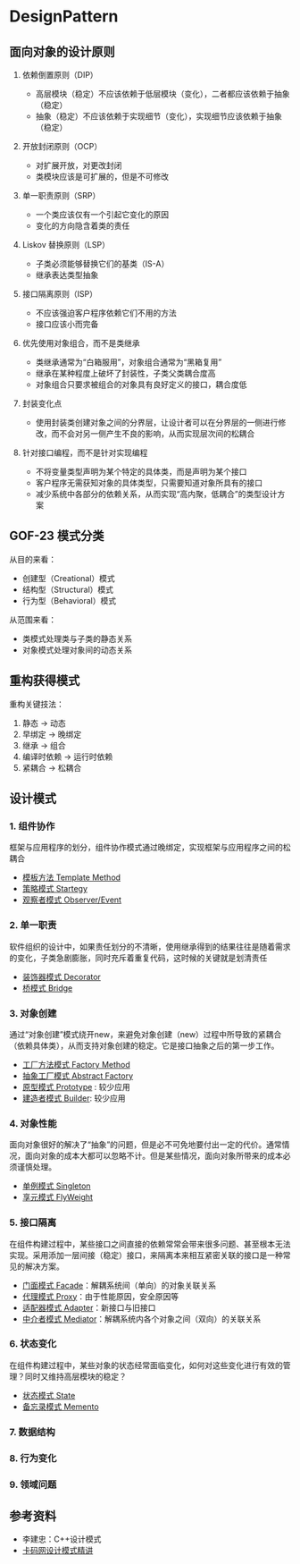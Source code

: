 # DesignPattern

## 面向对象的设计原则

1. 依赖倒置原则（DIP）
   - 高层模块（稳定）不应该依赖于低层模块（变化），二者都应该依赖于抽象（稳定）
   - 抽象（稳定）不应该依赖于实现细节（变化），实现细节应该依赖于抽象（稳定）

2. 开放封闭原则（OCP）
   - 对扩展开放，对更改封闭
   - 类模块应该是可扩展的，但是不可修改

3. 单一职责原则（SRP）
    - 一个类应该仅有一个引起它变化的原因
    - 变化的方向隐含着类的责任

4. Liskov 替换原则（LSP）
    - 子类必须能够替换它们的基类（IS-A）
    - 继承表达类型抽象

5. 接口隔离原则（ISP）
    - 不应该强迫客户程序依赖它们不用的方法
    - 接口应该小而完备
  
6. 优先使用对象组合，而不是类继承
   - 类继承通常为“白箱服用”，对象组合通常为“黑箱复用”
   - 继承在某种程度上破坏了封装性，子类父类耦合度高
   - 对象组合只要求被组合的对象具有良好定义的接口，耦合度低

7. 封装变化点
   - 使用封装类创建对象之间的分界层，让设计者可以在分界层的一侧进行修改，而不会对另一侧产生不良的影响，从而实现层次间的松耦合

8. 针对接口编程，而不是针对实现编程
   - 不将变量类型声明为某个特定的具体类，而是声明为某个接口
   - 客户程序无需获知对象的具体类型，只需要知道对象所具有的接口
   - 减少系统中各部分的依赖关系，从而实现“高内聚，低耦合”的类型设计方案

## GOF-23 模式分类
从目的来看：
- 创建型（Creational）模式
- 结构型（Structural）模式
- 行为型（Behavioral）模式

从范围来看：
- 类模式处理类与子类的静态关系
- 对象模式处理对象间的动态关系

## 重构获得模式

重构关键技法：
1. 静态 -> 动态
2. 早绑定 -> 晚绑定
3. 继承 -> 组合
4. 编译时依赖 -> 运行时依赖
5. 紧耦合 -> 松耦合

## 设计模式

### 1. 组件协作

框架与应用程序的划分，组件协作模式通过晚绑定，实现框架与应用程序之间的松耦合

- [模板方法 Template Method](01.模板方法.md)
- [策略模式 Startegy](02.策略模式.md)
- [观察者模式 Observer/Event](03.观察者模式.md)

### 2. 单一职责

软件组织的设计中，如果责任划分的不清晰，使用继承得到的结果往往是随着需求的变化，子类急剧膨胀，同时充斥着重复代码，这时候的关键就是划清责任

- [装饰器模式 Decorator](04.装饰器模式.md)
- [桥模式 Bridge](05.桥模式.md)

### 3. 对象创建

通过“对象创建”模式绕开new，来避免对象创建（new）过程中所导致的紧耦合（依赖具体类），从而支持对象创建的稳定。它是接口抽象之后的第一步工作。

- [工厂方法模式 Factory Method](06.工厂模式.md)
- [抽象工厂模式 Abstract Factory](07.抽象工厂模式.md)
- [原型模式 Prototype](08.原型模式.md) : 较少应用
- [建造者模式 Builder](09.构建器模式.md): 较少应用

### 4. 对象性能

面向对象很好的解决了“抽象”的问题，但是必不可免地要付出一定的代价。通常情况，面向对象的成本大都可以忽略不计。但是某些情况，面向对象所带来的成本必须谨慎处理。

- [单例模式 Singleton](10.单例模式.md)
- [享元模式 FlyWeight](11.享元模式.md)

### 5. 接口隔离

在组件构建过程中，某些接口之间直接的依赖常常会带来很多问题、甚至根本无法实现。采用添加一层间接（稳定）接口，来隔离本来相互紧密关联的接口是一种常见的解决方案。

- [门面模式 Facade](12.门面模式.md)：解耦系统间（单向）的对象关联关系
- [代理模式 Proxy](13.代理模式.md)：由于性能原因，安全原因等
- [适配器模式 Adapter](14.适配器模式.md)：新接口与旧接口
- [中介者模式 Mediator](15.中介者模式.md)：解耦系统内各个对象之间（双向）的关联关系

### 6. 状态变化

在组件构建过程中，某些对象的状态经常面临变化，如何对这些变化进行有效的管理？同时又维持高层模块的稳定？

- [状态模式 State](16.状态模式.md)
- [备忘录模式 Memento](17.备忘录模式.md)

### 7. 数据结构

### 8. 行为变化

### 9. 领域问题


## 参考资料

- 李建忠：C++设计模式
- [卡码网设计模式精讲](https://github.com/youngyangyang04/kama-DesignPattern)